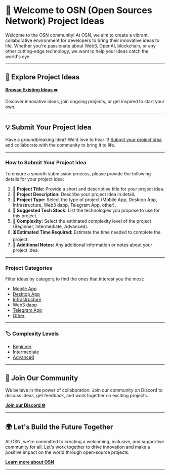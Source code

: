 # 🌟 Welcome to OSN (Open Sources Network) Project Ideas

Welcome to the OSN community! At OSN, we aim to create a vibrant, collaborative environment for developers to bring their innovative ideas to life. Whether you're passionate about Web3, OpenAI, blockchain, or any other cutting-edge technology, we want to help your ideas catch the world's eye.

---

## 📂 Explore Project Ideas
**[Browse Existing Ideas ➡️](https://github.com/osnHQ/community-proposals/issues)**

Discover innovative ideas, join ongoing projects, or get inspired to start your own.

---

## 💡 Submit Your Project Idea

Have a groundbreaking idea? We'd love to hear it! [Submit your project idea](https://github.com/osnHQ/community-proposals/issues/new?template=project_idea.yml) and collaborate with the community to bring it to life.

---

### How to Submit Your Project Idea

To ensure a smooth submission process, please provide the following details for your project idea:

1. **📌 Project Title:** Provide a short and descriptive title for your project idea.
2. **📝 Project Description:** Describe your project idea in detail.
3. **🔧 Project Type:** Select the type of project (Mobile App, Desktop App, Infrastructure, Web3 dapp, Telegram App, other).
4. **🔧 Suggested Tech Stack:** List the technologies you propose to use for this project.
5. **🚀 Complexity:** Select the estimated complexity level of the project (Beginner, Intermediate, Advanced).
6. **⏳ Estimated Time Required:** Estimate the time needed to complete the project.
7. **📎 Additional Notes:** Any additional information or notes about your project idea.

---

### Project Categories

Filter ideas by category to find the ones that interest you the most:

* [Mobile App](https://github.com/osnHQ/community-proposals/issues?q=label%3AMobile%20App)
* [Desktop App](https://github.com/osnHQ/community-proposals/issues?q=label%3ADesktop%20App)
* [Infrastructure](https://github.com/osnHQ/community-proposals/issues?q=label%3AInfrastructure)
* [Web3 dapp](https://github.com/osnHQ/community-proposals/issues?q=label%3AWeb3%20dapp)
* [Telegram App](https://github.com/osnHQ/community-proposals/issues?q=label%3ATelegram%20App)
* [Other](https://github.com/osnHQ/community-proposals/issues?q=label%3AOther)


---

### 🏷️ Complexity Levels

* [Beginner](https://github.com/osnHQ/community-proposals/issues?q=label%3ABeginner)
* [Intermediate](https://github.com/osnHQ/community-proposals/issues?q=label%3AIntermediate)
* [Advanced](https://github.com/osnHQ/community-proposals/issues?q=label%3AAdvanced)

---

## 🎉 Join Our Community

We believe in the power of collaboration. Join our community on Discord to discuss ideas, get feedback, and work together on exciting projects.

**[Join our Discord 🌐](https://discord.com/invite/TYPWQJFZCE)**

---

## 🌍 Let's Build the Future Together

At OSN, we're committed to creating a welcoming, inclusive, and supportive community for all. Let's work together to drive innovation and make a positive impact on the world through open-source projects.

**[Learn more about OSN](https://opensources.network/)**

---
